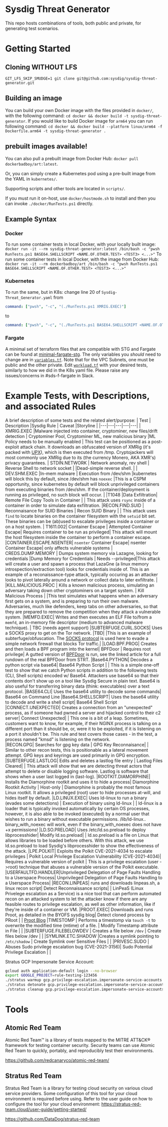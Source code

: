 # Sysdig Threat Generator

This repo hosts combinations of tools, both public and private, for generating test scenarios.

# Getting Started
## Cloning WITHOUT LFS
`GIT_LFS_SKIP_SMUDGE=1 git clone git@github.com:sysdig/sysdig-threat-generator.git`
## Building an image
You can build your own Docker image with the files provided in `docker/`, with the following command:
`cd docker && docker build -t sysdig-threat-generator`. If you would like to build Docker image for `arm64` you can run following command: `cd docker && docker build --platform linux/arm64 -f Dockerfile.arm64 -t sysdig-threat-generator .`
## prebuilt images available!
You can also pull a prebuilt image from Docker Hub: `docker pull dockerbadboy/art:latest`.

Or, you can simply create a Kubernetes pod using a pre-built image from the YAML in `kubernetes/`.  

Supporting scripts and other tools are located in `scripts/`.

If you must run it on-host, use `docker/hostmode.sh` to install and then you can invoke `./docker/RunTests.ps1` directly.
## Example Syntax

### Docker
To run some container tests in local Docker, with your locally built image:
`docker run -it --rm sysdig-threat-generator:latest /bin/bash -c "pwsh RunTests.ps1 BASE64.SHELLSCRIPT <NAME.OF.OTHER.TEST> <TEST3> <...>"`
To run some container tests in local Docker, with the image from Docker Hub:
`docker run -it --rm dockerbadboy/art /bin/bash -c "pwsh RunTests.ps1 BASE64.SHELLSCRIPT <NAME.OF.OTHER.TEST> <TEST3> <...>"`

### Kubernetes
To run the same, but in K8s:
change line 20 of `Sysdig-Threat_Generator.yaml` from 

```yaml
command: ["pwsh", "-c", "(./RunTests.ps1 XMRIG.EXEC)"]
```

to

```yaml
command: ["pwsh", "-c", "(./RunTests.ps1 BASE64.SHELLSCRIPT <NAME.OF.OTHER.TEST> <...>)"]
```

### Fargate
A minimal set of terraform files that are compatible with STG and Fargate can be found at [minimal-fargate-stg](https://github.com/sysdig/minimal_fargate_stg). The only variables you *should* need to change are in [`variables.tf`](https://github.com/sysdig/minimal_fargate_stg/blob/master/variables.tf). Note that for the VPC Subnets, one must be public and the other private. Edit [`workload.tf`](https://github.com/sysdig/minimal_fargate_stg/blob/master/workload.tf#L12) with your desired tests, similarly to how we did in the K8s yaml file.
Please raise any issues/concerns in #sds-f-fargate in Slack.

# Example Tests, with Descriptions, and associated Rules
A brief description of some tests and the related alert/purpose:
| Test  | Description   |Sysdig Rule  | Caveat |Storyline |
|---|---|---|---|---|
|  XMRIG.EXEC |Malware injected into container, cryptominer, new files/drift detection   | Cryptominer Pool, Cryptominer ML, new malicious binary  |ML Policy needs to be manually enabled | This test can be positioned as a post-exploit attack chain. It downloads an obfuscated version of XMRig (it's packed with [UPX](https://upx.github.io)), which is then executed from /tmp. Cryptojackers will most commonly use XMRig due to its (the currency Monero, AKA XMR's) privacy guarantees. 
| STDIN.NETWORK  | Network anomaly, rev shell   | Reverse Shell to network socket  |   |Dead-simple reverse shell.   |
| DEV.SHM.EXEC  |In-mem malware    | Execution from /dev/shm  |kubernetes will block this by default, since /dev/shm has `noexec`   |This is a CSPM opportunity, since kubernetes by default will block unprivileged containers from executing binaries from /dev/shm. If the container/deployment is running as privileged, no such block will occur.   |
|T1048 |Data Exfiltration| Remote File Copy Tools in Container | | This attack uses `rsync` inside of a container in order to simulate data exfiltration. 
|RECON.FIND.SUID | Reconnaisance for SUID Binaries | Recon SUID Binary | | This attack uses `find` to locate binaries on the container filesystem with the `setuid` bit set. These binaries can be (ab)used to escalate privileges inside a container or on a host system.
| T1611.002| Container Escape | Attempted Container Escape| Requires container to be run as privileged| This attack will mount the host filesystem inside the container to perform a container escape.
|CONTAINER.ESCAPE.NSENTER| `nsenter` Container Escape| nsenter Container Escape| only affects vulnerable systems
| CREDS.DUMP.MEMORY | Dumps system memory via Lazagne, looking for credentials |Dump Memory for Credentials | Needs --privileged|This attack will create a user and spawn a process that LazaGne (a linux memory introspection/extraction tool) looks for credentials inside of. This is an example of a reconaissance-type attack, typically occuring as an attacker looks to pivot laterally around a network or collect data to later exfiltrate. |
|KILL.MALICIOUS.PROC | Kills a known malicious process, simulating an adversary taking down other cryptominers on a target system. | Kill Malicious Process | |This test simulates what happens when an adversary first gets on a system, and is preparing to run their own malware. Adversaries, much like defenders, keep tabs on other adversaries, so that they are prepared to remove the competition when they attack a vulnerable system. 
|MEMFD.EXEC| Writes and then executes an ELF File to/from a `memfd`, an in-memory file descriptor (medium to advanced malware technique). | TBC (needs agent support)
|SUBTERFUGE.CURL.SOCKS| Uses a SOCKS proxy to get on the Tor network. |TBD| |This is an example of subterfuge/obfuscation. The [SOCKS protocol](https://www.google.com/url?sa=t&rct=j&q=&esrc=s&source=web&cd=&ved=2ahUKEwi854ajsZj9AhWhVTABHU38BEEQFnoECBEQAQ&url=https%3A%2F%2Fen.wikipedia.org%2Fwiki%2FSOCKS&usg=AOvVaw3p6wo6vtXym4_o-Pby3-za) is used here to evade a simple network firewall that blocks Tor traffic.|
|LOAD.BPF.PROG| Creates and then loads a BPF program into the kernel| BPFDoor | Requires root privilege| A gutted version of [BPFDoor](https://sysdig.com/blog/bpfdoor-falco-detection/) is run, see the linked article for a full rundown of the real BPFDoor from STRT. 
|Base64.PYTHON| Decodes a python script via base64| Base64 Python Script | | This is a simple one-off test to show that we catch Python scripts in addition to the following tests (CLI, Shell scripts) encoded w/ Base64. Attackers use base64 so that their contents don't show up on a tool like Sysdig Secure in plain text. Base64 is also useful for transferring binary data (think: executables) over a text protocol.
|BASE64.CLI| Uses the base64 utility to decode some commands| Base64 on Command Line
|Base64.SHELLSCRIPT| Uses the base64 utility to decode and write a shell script| Base64 Shell Script
|CONNECT.UNEXPECTED| Creates a connection from an "unexpected" process, as if someone had pwned a server and hijacked control to their c2 server| Connect Unexpected| | This one is a bit of a leap. Sometimes, customers want to know, for example, if their NGINX process is talking on a different port than it should be, or, were it to be exploited, if it is listening on a port it shouldn't be. This rule and test covers those cases - in the test, a process named "kmsd" is listening on the network.   
|RECON.GPG| Searches for gpg key data | GPG Key Reconnaisance| | Similar to other recon tests, this is positionable as a lateral movement attempt. GPG keys and keyrings are used primarily in GPG encryption. 
|SUBTERFUGE.LASTLOG| Edits and deletes a lastlog file entry | Lastlog Files Cleared| | This attack will show that we are detecting threat actors that attempt to delete or disable logging software. Lastlog is software that shows when a user last logged in (last-log).
|ROOTKIT.DIAMORPHINE| Installs the Diamorphine rootkit and uses it to hide a process| Diamorphine Rootkit Activity | Host-only |  Diamorphine is probably the most famous Linux rootkit. It allows a privileged (root) user to hide processes at-will, and hides itself by default. 
|LD.LINUX.EXEC| Uses ld-linux to run a binary (evades some detections) | Execution of binary using ld-linux | | ld-linux is a loader that is typically invoked automatically by certain OS processes, however, it is also able to be invoked (executed) by a normal user that wishes to run a binary without executable permissions. /lib/ld-linux.. binary_with_noexec will work, even if the binary_with_noexec does not have +x permissions!
|LD.SO.PRELOAD| Uses /etc/ld.so.preload to deploy libprocesshider| Modify ld.so.preload| | ld.so.preload is a file on Linux that allows libraries to be loaded before others. With this attack, we use ld.so.preload to load Sysdig's libprocesshider to show the effectiveness of the attack. 
|LPE.POLKIT| Exploits the Polkit CVE-2021-4034 to escalate privileges | Polkit Local Privilege Escalation Vulnerability (CVE-2021-4034)| Requires a vulnerable version of polkit | This is a privilege escalation (user ->root) technique that abuses a vulnerable version of the Polkit executable. 
|USERFAULTFD.HANDLER|Unprivileged Delegation of Page Faults Handling to a Userspace Process| Unprivileged Delegation of Page Faults Handling to a Userspace Process| 
|RECON.LINPEAS| runs and downloads linpeas.sh, a linux recon script| Detect Reconnaissance scripts|  | LinPeaS (Linux Privelege escalation as a Service) is a nice tool that can perform automated recon on an attacked system to let the attacker know if there are any feasible routes to privilege escalation, as well as other information, like if they're inside of a container or VM. 
|PROOT.EXEC| Downloads and runs Proot, as detailed in the BYOFS sysdig blog| Detect cloned process by PRoot | | [Proot Blog](https://sysdig.com/blog/proot-post-explotation-cryptomining/)
|TIMESTOMP | Performs a timestomp via `touch -t` to overwrite the modified time (mtime) of a file. | Modify Timestamp attribute in File | |
|SUBTERFUGE.FILEBELOWDEV | Creates a file below `/dev` | Create files below /dev | |
|SYMLINK.ETC.SHADOW |Creates a symlink pointing to `/etc/shadow`  | Create Symlink over Sensitive Files | |
|PRIVESC.SUDO | Abuses Sudo privilege escalation bug  (CVE-2021-3156)| Sudo Potential Privilege Escalation | |

Stratus GCP Impersonate Service Account:
```bash
gcloud auth application-default login --no-browser
export GOOGLE_PROJECT=rule-testing-123456
./stratus warmup gcp.privilege-escalation.impersonate-service-accounts
./stratus detonate gcp.privilege-escalation.impersonate-service-accounts
./stratus cleanup gcp.privilege-escalation.impersonate-service-accounts
```

# Tools

## Atomic Red Team

Atomic Red Team™ is a library of tests mapped to the MITRE ATT&CK® framework for testing container security. Security teams can use Atomic Red Team to quickly, portably, and reproducibly test their environments.

https://github.com/redcanaryco/atomic-red-team/

## Stratus Red Team
Stratus Red Team is a library for testing cloud security on various cloud service providers.  Some configuration of this tool for your cloud environment is required before using.  Refer to the user guide on how to configure the tool for your cloud environment: https://stratus-red-team.cloud/user-guide/getting-started/

https://github.com/DataDog/stratus-red-team

